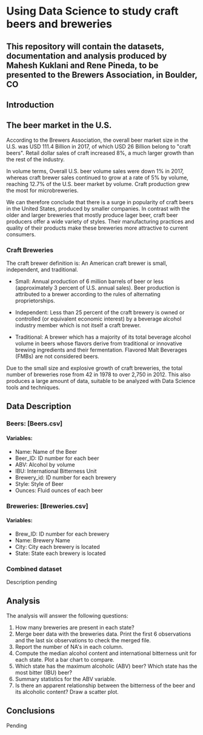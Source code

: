 # Using Data Science to study craft beers and breweries

## This repository will contain the datasets, documentation and analysis produced by Mahesh Kuklani and Rene Pineda, to be presented to the Brewers Association, in Boulder, CO


## Introduction

## The beer market in the U.S.

According to the Brewers Association, the overall beer market size in the U.S. was USD 111.4 Billion in 2017, of which USD 26 Billion belong to "craft beers". Retail dollar sales of craft increased 8%, a much larger growth than the rest of the industry. 

In volume terms, Overall U.S. beer volume sales were down 1% in 2017, whereas craft brewer sales continued to grow at a rate of 5% by volume, reaching 12.7% of the U.S. beer market by volume. Craft production grew the most for microbreweries.

We can therefore conclude that there is a surge in popularity of craft beers in the United States, produced by smaller companies. In contrast with the older and larger breweries that mostly produce lager beer, craft beer producers offer a wide variety of styles. Their manufacturing practices and quality of their products make these breweries more attractive to current consumers.

### Craft Breweries

The craft brewer definition is: An American craft brewer is small, independent, and traditional.

* Small: Annual production of 6 million barrels of beer or less (approximately 3 percent of U.S. annual sales). Beer production is attributed to a brewer according to the rules of alternating proprietorships.

* Independent: Less than 25 percent of the craft brewery is owned or controlled (or equivalent economic interest) by a beverage alcohol industry member which is not itself a craft brewer.

* Traditional: A brewer which has a majority of its total beverage alcohol volume in beers whose flavors derive from traditional or innovative brewing ingredients and their fermentation. Flavored Malt Beverages (FMBs) are not considered beers.

Due to the small size and explosive growth of craft breweries, the total number of breweries rose from 42 in 1978 to over 2,750 in 2012. This also produces a large amount of data, suitable to be analyzed with Data Science tools and techniques.

## Data Description

### Beers: [Beers.csv]
#### Variables:
* Name: Name of the Beer
* Beer_ID:  ID number for each beer
* ABV:  Alcohol by volume
* IBU:  International Bitterness Unit
* Brewery_id:  ID number for each brewery
* Style: Style of Beer
* Ounces:  Fluid ounces of each beer

### Breweries: [Breweries.csv]  
#### Variables:
* Brew_ID:  ID number for each brewery
* Name:  Brewery Name
* City:  City each brewery is located
* State:  State each brewery is located

### Combined dataset

Description pending

## Analysis

The analysis will answer the following questions:

1. How many breweries are present in each state?
2. Merge beer data with the breweries data. Print the first 6 observations and the last six observations to check the merged file.
3. Report the number of NA's in each column.
4. Compute the median alcohol content and international bitterness unit for each state. Plot a bar chart to compare.
5. Which state has the maximum alcoholic (ABV) beer? Which state has the most bitter (IBU) beer?
6. Summary statistics for the ABV variable.
7. Is there an apparent relationship between the bitterness of the beer and its alcoholic content? Draw a scatter plot.

## Conclusions

Pending
